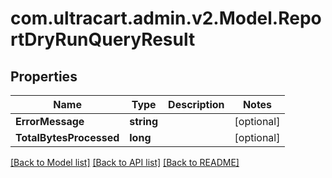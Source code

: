 
# com.ultracart.admin.v2.Model.ReportDryRunQueryResult

## Properties

Name | Type | Description | Notes
------------ | ------------- | ------------- | -------------
**ErrorMessage** | **string** |  | [optional] 
**TotalBytesProcessed** | **long** |  | [optional] 

[[Back to Model list]](../README.md#documentation-for-models)
[[Back to API list]](../README.md#documentation-for-api-endpoints)
[[Back to README]](../README.md)

